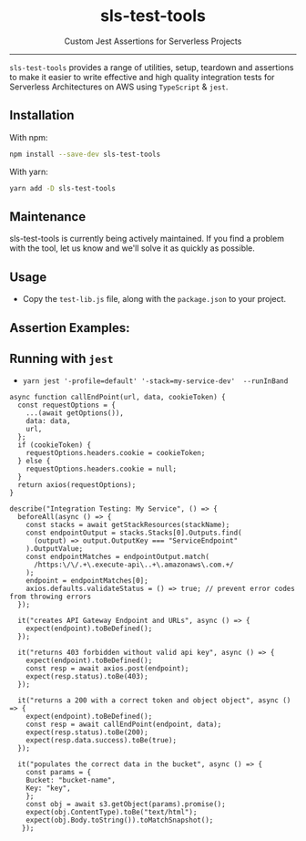 <div align="center">
  <h1>sls-test-tools</h1>


  Custom Jest Assertions for Serverless Projects
</div>

<hr />

`sls-test-tools` provides a range of utilities, setup, teardown and assertions to make it easier to write effective and high quality integration tests for Serverless Architectures on AWS using `TypeScript` & `jest`.


## Installation

With npm:
```sh
npm install --save-dev sls-test-tools
```

With yarn:
```sh
yarn add -D sls-test-tools
```

## Maintenance

sls-test-tools is currently being actively maintained. If you find a problem with the tool, let us know and we'll solve it as quickly as possible.
## Usage

- Copy the `test-lib.js` file, along with the `package.json` to your project.

## Assertion Examples:

## Running with `jest`

- `yarn jest '-profile=default' '-stack=my-service-dev'  --runInBand`


```
async function callEndPoint(url, data, cookieToken) {
  const requestOptions = {
    ...(await getOptions()),
    data: data,
    url,
  };
  if (cookieToken) {
    requestOptions.headers.cookie = cookieToken;
  } else {
    requestOptions.headers.cookie = null;
  }
  return axios(requestOptions);
}

describe("Integration Testing: My Service", () => {
  beforeAll(async () => {
    const stacks = await getStackResources(stackName);
    const endpointOutput = stacks.Stacks[0].Outputs.find(
      (output) => output.OutputKey === "ServiceEndpoint"
    ).OutputValue;
    const endpointMatches = endpointOutput.match(
      /https:\/\/.+\.execute-api\..+\.amazonaws\.com.+/
    );
    endpoint = endpointMatches[0];
    axios.defaults.validateStatus = () => true; // prevent error codes from throwing errors
  });

  it("creates API Gateway Endpoint and URLs", async () => {
    expect(endpoint).toBeDefined();
  });

  it("returns 403 forbidden without valid api key", async () => {
    expect(endpoint).toBeDefined();
    const resp = await axios.post(endpoint);
    expect(resp.status).toBe(403);
  });

  it("returns a 200 with a correct token and object object", async () => {
    expect(endpoint).toBeDefined();
    const resp = await callEndPoint(endpoint, data);
    expect(resp.status).toBe(200);
    expect(resp.data.success).toBe(true);
  });

  it("populates the correct data in the bucket", async () => {
    const params = {
    Bucket: "bucket-name",
    Key: "key",
    };
    const obj = await s3.getObject(params).promise();
    expect(obj.ContentType).toBe("text/html");
    expect(obj.Body.toString()).toMatchSnapshot();
   });

```
